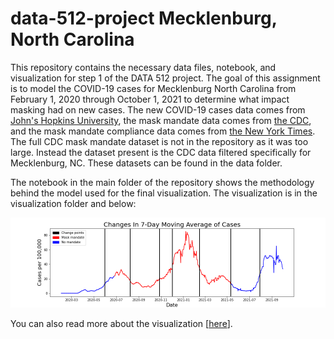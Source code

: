 # data-512-project Mecklenburg, North Carolina

This repository contains the necessary data files, notebook, and visualization for step 1 of the DATA 512 project. The goal of this assignment is to model the COVID-19 cases for Mecklenburg North Carolina from February 1, 2020 through October 1, 2021 to determine what impact masking had on new cases. The new COVID-19 cases data comes from [John's Hopkins University](https://www.kaggle.com/datasets/antgoldbloom/covid19-data-from-john-hopkins-university), the mask mandate data comes from [the CDC](https://data.cdc.gov/Policy-Surveillance/U-S-State-and-Territorial-Public-Mask-Mandates-Fro/62d6-pm5i), and the mask mandate compliance data comes from [the New York Times](https://github.com/nytimes/covid-19-data/tree/master/mask-use). The full CDC mask mandate dataset is not in the repository as it was too large. Instead the dataset present is the CDC data filtered specifically for Mecklenburg, NC. These datasets can be found in the data folder.

The notebook in the main folder of the repository shows the methodology behind the model used for the final visualization. The visualization is in the visualization folder and below:

![viz](./visualizations/change_points.png)

You can also read more about the visualization [[here](https://docs.google.com/document/d/1HbMRvDy-EwylmDKI4e46nh2O4NyEVP8wiz-sqXRilBg/edit)].
